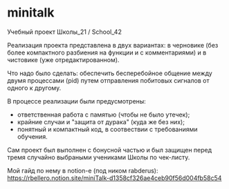 # minitalk
Учебный проект Школы_21 / School_42

Реализация проекта представлена в двух вариантах: в черновике (без более компактного разбиения на функции и с комментариями) и в чистовике (уже отредактированном).

Что надо было сделать:
обеспечить бесперебойное общение между двумя процессами (pid) путем отправления побитовых сигналов от одного к другому.

В процессе реализации были предусмотрены: 
- ответственная работа с памятью (чтобы не было утечек);
- крайние случаи и "защита от дурака" (куда же без них);
- понятный и компактный код, в соотвествии с требованиями обучения.

Сам проект был выполнен с бонусной частью и был защищен перед тремя случайно выбраными учениками Школы по чек-листу.

Мой гайд по нему в notion-e (под ником rabderus):
https://rbellero.notion.site/miniTalk-d1358cf326ae4ceb90f56d004fb58c54
